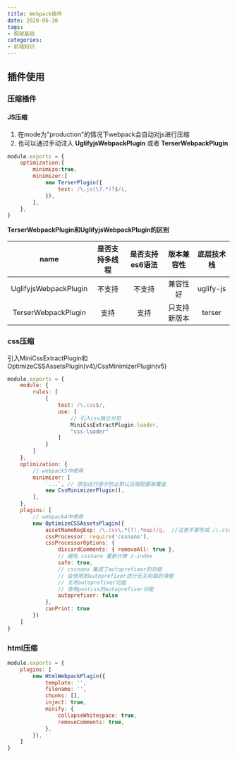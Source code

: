 ```yaml
---
title: Webpack插件
date: 2020-06-30
tags:
- 框架基础
categories:
- 前端知识
---
```



## 插件使用
### 压缩插件
#### JS压缩
1. 在mode为"production"的情况下webpack会自动对js进行压缩
2. 也可以通过手动注入 __UglifyjsWebpackPlugin__ 或者 __TerserWebpackPlugin__
```js
module.exports = {
    optimization:{
        minimize:true,
        minimizer:[
            new TerserPlugin({
                test: /\.js(\?.*)?$/i,
            }),
        ],
    },
}

```

**TerserWebpackPlugin和UglifyjsWebpackPlugin的区别**

|name|是否支持多线程|是否支持es6语法| 版本兼容性  |   底层技术栈   |
|:---:|:---:|:---:|:------:|:---------:|
|UglifyjsWebpackPlugin|不支持|不支持|  兼容性好  |  uglify-js |
|TerserWebpackPlugin|支持|支持| 只支持新版本 | terser|

### css压缩
引入MiniCssExtractPlugin和OptimizeCSSAssetsPlugin(v4)/CssMinimizerPlugin(v5)
```js
module.exports = {
    module: {
        rules: [
            {
                test: /\.css$/,
                use: [
                    // 引入css独立分包
                    MiniCssExtractPlugin.loader,
                    "css-loader"
                ]
            }
        ]
    },
    optimization: {
        // webpack5中使用
        minimizer: [
            `...`, // 添加这行用于防止默认压缩配置被覆盖
            new CssMinimizerPlugin(),
        ],
    },
    plugins: [
        // webpack4中使用
        new OptimizeCSSAssetsPlugin({
            assetNameRegExp: /\.css\.*(?!.*map)/g,  //注意不要写成 /\.css$/g
            cssProcessor: require('cssnano'),
            cssProcessorOptions: {
                discardComments: { removeAll: true },
                // 避免 cssnano 重新计算 z-index
                safe: true,
                // cssnano 集成了autoprefixer的功能
                // 会使用到autoprefixer进行无关前缀的清理
                // 关闭autoprefixer功能
                // 使用postcss的autoprefixer功能
                autoprefixer: false
            },
            canPrint: true
        })
    ]
}
```
### html压缩
```js
module.exports = {
    plugins: [
        new HtmlWebpackPlugin({
            template: '',
            filename: '',
            chunks: [],
            inject: true,
            minify: {
                collapseWhitespace: true,
                removeComments: true,
            },
        }),
    ]
}
```
